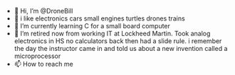 - 👋 Hi, I’m @DroneBill
- 👀 i like electronics cars small engines turtles drones trains 
- 🌱 I’m currently learning C for a small board computer
- 💞️ I’m retired now from working IT at Lockheed Martin. Took analog electronics in HS no calculators back then had a slide rule. i remember the day the instructor came in and told us about a new invention called a microprocessor
- 📫 How to reach me 

<!---
DroneBill/DroneBill is a ✨ special ✨ repository because its `README.md` (this file) appears on your GitHub profile.
You can click the Preview link to take a look at your changes.
--->
